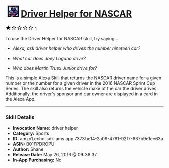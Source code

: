 # &nbsp;<img src="skill_icon" alt="Driver Helper for NASCAR icon" width="36"> [Driver Helper for NASCAR](http://alexa.amazon.com/#skills/amzn1.echo-sdk-ams.app.7373be14-2a09-4761-92f7-637b9e1ee63a)
![1 stars](../../images/ic_star_black_18dp_1x.png)![1 stars](../../images/ic_star_border_black_18dp_1x.png)![1 stars](../../images/ic_star_border_black_18dp_1x.png)![1 stars](../../images/ic_star_border_black_18dp_1x.png)![1 stars](../../images/ic_star_border_black_18dp_1x.png) 1

To use the Driver Helper for NASCAR skill, try saying...

* *Alexa, ask driver helper who drives the number nineteen car?*

* *What car does Joey Logano drive?*

* *Who does Martin Truex Junior drive for?*

This is a simple Alexa Skill that returns the NASCAR driver name for a given number or the number for a given driver in the 2016 NASCAR Sprint Cup Series.  The skill also returns the vehicle make of the car the driver drives.  Additionally, the driver's sponsor and car owner are displayed in a card in the Alexa App.

***

### Skill Details

* **Invocation Name:** driver helper
* **Category:** Sports
* **ID:** amzn1.echo-sdk-ams.app.7373be14-2a09-4761-92f7-637b9e1ee63a
* **ASIN:** B01FPDROPU
* **Author:** Shane
* **Release Date:** May 26, 2016 @ 09:38:37
* **In-App Purchasing:** No
